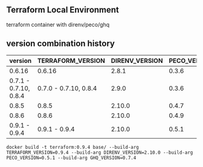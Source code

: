 Terraform Local Environment
---
terraform container with direnv/peco/ghq

version combination history
---
|version|TERRAFORM_VERSION|DIRENV_VERSION|PECO_VERION|GHQ_VERSION|
|---|---|---|---|---|
|0.6.16|0.6.16|2.8.1|0.3.6|0.7.4|
|0.7.1 - 0.7.10, 0.8.4|0.7.0 - 0.7.10, 0.8.4|2.9.0|0.3.6|0.7.4|
|0.8.5|0.8.5|2.10.0|0.4.7|0.7.4|
|0.8.6|0.8.6|2.10.0|0.4.9|0.7.4|
|0.9.1 - 0.9.4|0.9.1 - 0.9.4|2.10.0|0.5.1|0.7.4|

```
docker build -t terraform:0.9.4 base/ --build-arg TERRAFORM_VERSION=0.9.4 --build-arg DIRENV_VERSION=2.10.0 --build-arg PECO_VERSION=0.5.1 --build-arg GHQ_VERSION=0.7.4
```
